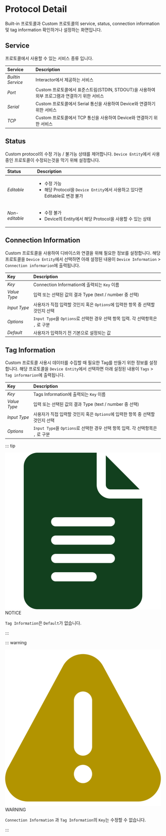 # Protocol Detail
Built-in 프로토콜과 Custom 프로토콜의 service, status, connection information 및 tag information 확인하거나 설정하는 화면입니다. 

## Service
프로토콜에서 사용할 수 있는 서비스 종류 입니다.

| Service | Description |
| :- | :- |
| _Builtin Service_ | Interactor에서 제공하는 서비스 |
| _Port_ | Custom 프로토콜에서 표준스트림(STDIN, STDOUT)을 사용하여 외부 프로그램과 연결하기 위한 서비스 |
| _Serial_ | Custom 프로토콜에서 Serial 통신을 사용하여 Device와 연결하기 위한 서비스 |
| _TCP_ | Custom 프로토콜에서 TCP 통신을 사용하여 Device와 연결하기 위한 서비스  |

## Status
Custom protocol의 수정 가능 / 불가능 상태를 제어합니다. `Device Entity`에서 사용중인 프로토콜이 수정되는것을 막기 위해 설정합니다.

| Status | Description |
| :- | :- |
| _Editable_ | <ul><li>수정 가능</li><li>해당 Protocol을 `Device Entity`에서 사용하고 있다면 Editable로 변경 불가</li></ul> |
| _Non-editable_ | <ul><li>수정 불가</li><li>Device의 Entity에서 해당 Protocol을 사용할 수 있는 상태</li></ul> |


## Connection Information
Custom 프로토콜을 사용하여 디바이스와 연결을 위해 필요한 정보를 설정합니다. 해당 프로토콜을 `Device Entity`에서 선택하면 아래 설정된 내용이 `Device Information` > `Connection informarion`에 출력됩니다.

| Key | Description |
| :- | :- |
| _Key_ | Connection Information에 출력되는 `Key` 이름 |
| _Value Type_ | 입력 또는 선택된 값의 결과 Type (text / number 중 선택) |
| _Input Type_ | 사용자가 직접 입력할 것인지 혹은 `Options`에 입력한 항목 중 선택할 것인지 선택 |
| _Options_ | `Input Type`을 `Options`로 선택한 경우 선택 항목 입력. 각 선택항목은 `,` 로 구분 |
| _Default_ | 사용자가 입력하기 전 기본으로 설정되는 값 |


## Tag Information
Custom 프로토콜 사용시 데이터를 수집할 때 필요한 Tag를 만들기 위한 정보를 설정합니다. 해당 프로토콜을 `Device Entity`에서 선택하면 아래 설정된 내용이 `Tags` > `Tag informarion`에 출력됩니다.

| Key | Description |
| :- | :- |
| _Key_ | Tags Information에 출력되는 `Key` 이름 |
| _Value Type_ | 입력 또는 선택된 값의 결과 Type (text / number 중 선택) |
| _Input Type_ | 사용자가 직접 입력할 것인지 혹은 `Options`에 입력한 항목 중 선택할 것인지 선택 |
| _Options_ | `Input Type`을 `Options`로 선택한 경우 선택 항목 입력. 각 선택항목은 `,` 로 구분 |

::: tip <p class="custom-block-title"><img src="../../img/icon/tip.svg">NOTICE</p>

  `Tag Information`은 `Default`가 없습니다.

:::

::: warning <p class="custom-block-title"><img src="../../img/icon/warning.svg">WARNING</p>

  `Connection Information` 과 `Tag Information`의 `Key`는 수정할 수 없습니다.  

:::